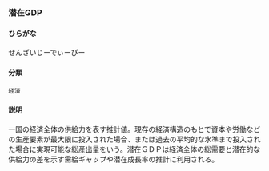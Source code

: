 <div style="display:none;">

## [あ行](securities-terms?id=あ行)
## [か行](securities-terms?id=か行)
## [さ行](securities-terms?id=さ行)

</div>

### 潜在GDP

#### ひらがな

せんざいじーでぃーぴー

#### 分類

`経済`

#### 説明

一国の経済全体の供給力を表す推計値。現存の経済構造のもとで資本や労働などの生産要素が最大限に投入された場合、または過去の平均的な水準まで投入された場合に実現可能な総産出量をいう。潜在ＧＤＰは経済全体の総需要と潜在的な供給力の差を示す需給ギャップや潜在成長率の推計に利用される。

<div style="display:none;">

## [た行](securities-terms?id=た行)
## [な行](securities-terms?id=な行)
## [は行](securities-terms?id=は行)
## [ま行](securities-terms?id=ま行)
## [や行](securities-terms?id=や行)
## [ら行](securities-terms?id=ら行)
## [わ行](securities-terms?id=わ行)
## [英数字・記号](securities-terms?id=英数字・記号)

</div>

